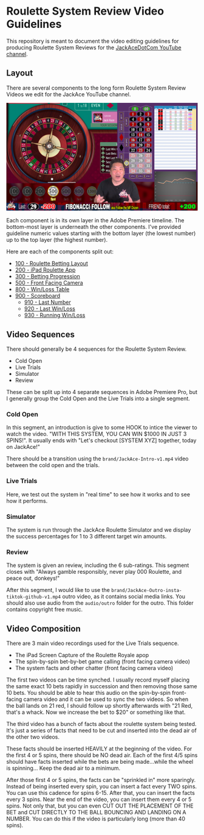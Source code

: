 # Roulette System Review Video Guidelines

This repository is meant to document the video editing guidelines for producing Roulette System Reviews for the [JackAceDotCom YouTube channel](https://www.youtube.com/@JackAceDotCom).

## Layout
There are several components to the long form Roulette System Review Videos we edit for the JackAce YouTube channel.

![Full Video Layout](img/Video-Layout-1920x1080.png)

Each component is in its own layer in the Adobe Premiere timeline. The bottom-most layer is underneath the other components. I've provided guideline numeric values starting with the bottom layer (the lowest number) up to the top layer (the highest number).

Here are each of the components split out:

* [100 - Roulette Betting Layout](100-Roulette-Betting-Layout.md)
* [200 - iPad Roulette App](200-iPad-Roulette-App.md)
* [300 - Betting Progression](300-Betting-Progression.md)
* [500 - Front Facing Camera](500-Front-Facing-Cam.md)
* [800 - Win/Loss Table](800-Win-Loss-Table.md)
* [900 - Scoreboard](900-Scoreboard.md)
	* [910 - Last Number](910-Last-Spin.md)
	* [920 - Last Win/Loss](920-Last-Win-Loss.md)
	* [930 - Running Win/Loss](930-Running-Win-Loss.md)

## Video Sequences
There should generally be 4 sequences for the Roulette System Review.
* Cold Open
* Live Trials
* Simulator
* Review

These can be split up into 4 separate sequences in Adobe Premiere Pro, but I generally group the Cold Open and the Live Trials into a single segment.

### Cold Open
In this segment, an introduction is give to some HOOK to intice the viewer to watch the video. "WITH THIS SYSTEM, YOU CAN WIN $1000 IN JUST 3 SPINS!". It usually ends with "Let's checkout [SYSTEM XYZ] together, today on JackAce!"

There should be a transition using the `brand/JackAce-Intro-v1.mp4` video between the cold open and the trials.

### Live Trials
Here, we test out the system in "real time" to see how it works and to see how it performs.

### Simulator
The system is run through the JackAce Roulette Simulator and we display the success percentages for 1 to 3 different target win amounts.

### Review
The system is given an review, including the 6 sub-ratings. This segment closes with "Always gamble responsibly, never play 000 Roulette, and peace out, donkeys!"

After this segment, I would like to use the `brand/JackAce-Outro-insta-tiktok-github-v1.mp4` outro video, as it contains social media links. You should also use audio from the `audio/outro` folder for the outro. This folder contains copyright free music.

## Video Composition
There are 3 main video recordings used for the Live Trials sequence.
* The iPad Screen Capture of the Roulette Royale apop
* The spin-by-spin bet-by-bet game calling (front facing camera video)
* The system facts and other chatter (front facing camera video)

The first two videos can be time synched. I usually record myself placing the same exact 10 bets rapidly in succession and then removing those same 10 bets. You should be able to hear this audio on the spin-by-spin front-facing camera video and it can be used to sync the two videos. So when the ball lands on 21 red, I should follow up shortly afterwards with "21 Red, that's a whack. Now we increase the bet to $20" or something like that.

The third video has a bunch of facts about the roulette system being tested. It's just a series of facts that need to be cut and inserted into the dead air of the other two videos.

These facts should be inserted HEAVILY at the beginning of the video. For the first 4 or 5 spins, there should be NO dead air. Each of the first 4/5 spins should have facts inserted while the bets are being made...while the wheel is spinning... Keep the dead air to a minimum.

After those first 4 or 5 spins, the facts can be "sprinkled in" more sparingly. Instead of being inserted every spin, you can insert a fact every TWO spins. You can use this cadence for spins 6-15. After that, you can insert the facts every 3 spins. Near the end of the video, you can insert them every 4 or 5 spins. Not only that, but you can even CUT OUT THE PLACEMENT OF THE BET and CUT DIRECTLY TO THE BALL BOUNCING AND LANDING ON A NUMBER. You can do this if the video is particularly long (more than 40 spins).


